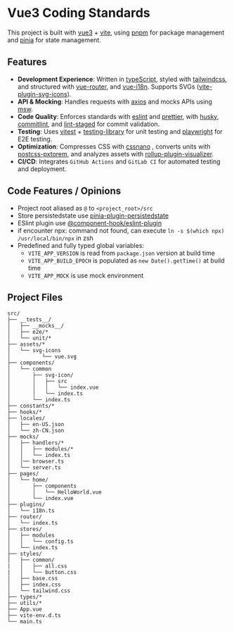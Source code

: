 # Vue3 Coding Standards

This project is built with [vue3](https://vuejs.org/) + [vite](https://vite.dev/), using [pnpm](https://pnpm.io/) for package management and [pinia](https://pinia.vuejs.org/) for state management.

## Features

- **Development Experience**: Written in [typeScript](https://www.typescriptlang.org/), styled with [tailwindcss](https://tailwindcss.com/), and structured with [vue-router](https://router.vuejs.org/), and [vue-i18n](https://vue-i18n.intlify.dev/). Supports SVGs ([vite-plugin-svg-icons](https://github.com/vbenjs/vite-plugin-svg-icons)).
- **API & Mocking**: Handles requests with [axios](https://axios-http.com/docs/intro) and mocks APIs using [msw](https://mswjs.io/).
- **Code Quality**: Enforces standards with [eslint](https://eslint.org/) and [prettier](https://prettier.io/), with [husky](https://www.npmjs.com/package/husky), [commitlint](https://commitlint.js.org/#/), and [lint-staged](https://github.com/okonet/lint-staged) for commit validation.
- **Testing**: Uses [vitest](https://vitest.dev/) + [testing-library](https://testing-library.com/) for unit testing and [playwright](https://playwright.dev/) for E2E testing.
- **Optimization**: Compresses CSS with [cssnano](https://cssnano.github.io/cssnano/) , converts units with [postcss-pxtorem](https://www.npmjs.com/package/postcss-pxtorem), and analyzes assets with [rollup-plugin-visualizer](https://github.com/btd/rollup-plugin-visualizer).
- **CI/CD**: Integrates `GitHub Actions` and `GitLab CI` for automated testing and deployment.

## Code Features / Opinions

- Project root aliased as `@` to `<project_root>/src`
- Store persistedstate use [pinia-plugin-persistedstate](https://www.npmjs.com/package/pinia-plugin-persistedstate)
- ESlint plugin use [@component-hook/eslint-plugin](https://www.npmjs.com/package/@component-hook/eslint-plugin?activeTab=readme)
- if encounter npx: command not found, can execute `ln -s $(which npx) /usr/local/bin/npx` in zsh
- Predefined and fully typed global variables:
  - `VITE_APP_VERSION` is read from `package.json` version at build time
  - `VITE_APP_BUILD_EPOCH` is populated as `new Date().getTime()` at build time
  - `VITE_APP_MOCK` is use mock environment

## Project Files

```text
src/
├── __tests__/
│   ├── __mocks__/
│   ├── e2e/*
│   └── unit/*
├── assets/*
│   └── svg-icons
│          └── vue.svg
├── components/
│   └── common
│       ├── svg-icon/
│       │   ├── src
│       │   │   └── index.vue
│       │   └── index.ts
│       └── index.ts
├── constants/*
├── hooks/*
├── locales/
│   ├── en-US.json
│   └── zh-CN.json
├── mocks/
│   ├── handlers/*
│   │   ├── modules/*
│   │   └── index.ts
│   │── browser.ts
│   └── server.ts
├── pages/
│   └── home/
│       ├── components
│       │   └── HelloWorld.vue
│       └── index.vue
├── plugins/
│   └── i18n.ts
├── router/
│   └── index.ts
├── stores/
│   ├── modules
│   │   └── config.ts
│   └── index.ts
├── styles/
│   ├── common/
|   │   ├── all.css
|   │   └── button.css
│   ├── base.css
│   ├── index.css
│   └── tailwind.css
├── types/*
├── utils/*
├── App.vue
├── vite-env.d.ts
└── main.ts
```
